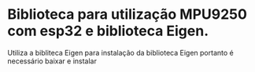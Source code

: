 # Biblioteca para utilização MPU9250 com esp32 e biblioteca Eigen.
Utiliza a bibliteca Eigen para instalação da biblioteca Eigen portanto é necessário baixar e instalar
